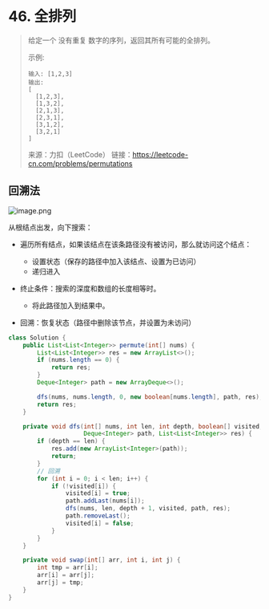 # 46. 全排列

> 给定一个 没有重复 数字的序列，返回其所有可能的全排列。
>
> 示例:
>
> ```
> 输入: [1,2,3]
> 输出:
> [
>   [1,2,3],
>   [1,3,2],
>   [2,1,3],
>   [2,3,1],
>   [3,1,2],
>   [3,2,1]
> ]
> ```
>
> 来源：力扣（LeetCode）
> 链接：https://leetcode-cn.com/problems/permutations



## 回溯法

![image.png](https://pic.leetcode-cn.com/0bf18f9b86a2542d1f6aa8db6cc45475fce5aa329a07ca02a9357c2ead81eec1-image.png)



从根结点出发，向下搜索：

- 遍历所有结点，如果该结点在该条路径没有被访问，那么就访问这个结点：
  - 设置状态（保存的路径中加入该结点、设置为已访问）
  - 递归进入

- 终止条件：搜索的深度和数组的长度相等时。
  - 将此路径加入到结果中。

- 回溯：恢复状态（路径中删除该节点，并设置为未访问）



```java
class Solution {
    public List<List<Integer>> permute(int[] nums) {
        List<List<Integer>> res = new ArrayList<>();
        if (nums.length == 0) {
            return res;
        }
        Deque<Integer> path = new ArrayDeque<>();

        dfs(nums, nums.length, 0, new boolean[nums.length], path, res);
        return res;
    }

    private void dfs(int[] nums, int len, int depth, boolean[] visited,
                     Deque<Integer> path, List<List<Integer>> res) {
        if (depth == len) {
            res.add(new ArrayList<Integer>(path));
            return;
        }
        // 回溯
        for (int i = 0; i < len; i++) {
            if (!visited[i]) {
                visited[i] = true;
                path.addLast(nums[i]);
                dfs(nums, len, depth + 1, visited, path, res);
                path.removeLast();
                visited[i] = false;
            }
        }
    }

    private void swap(int[] arr, int i, int j) {
        int tmp = arr[i];
        arr[i] = arr[j];
        arr[j] = tmp;
    }
}
```

